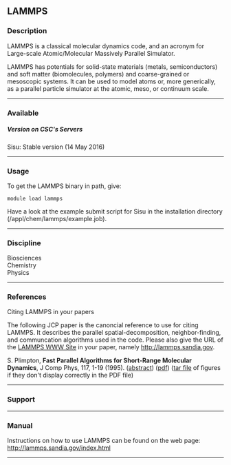 ## LAMMPS

### Description

LAMMPS is a classical molecular dynamics code, and an acronym for
Large-scale Atomic/Molecular Massively Parallel Simulator.

LAMMPS has potentials for solid-state materials (metals, semiconductors)
and soft matter (biomolecules, polymers) and coarse-grained or
mesoscopic systems. It can be used to model atoms or, more generically,
as a parallel particle simulator at the atomic, meso, or continuum
scale.

------------------------------------------------------------------------

### Available

##### Version on CSC's Servers

Sisu: Stable version (14 May 2016)

------------------------------------------------------------------------

### Usage

To get the LAMMPS binary in path, give:

`module load lammps`

Have a look at the example submit script for Sisu in the installation
directory (/appl/chem/lammps/example.job).

------------------------------------------------------------------------

### Discipline

Biosciences  
Chemistry  
Physics  

------------------------------------------------------------------------

### References

Citing LAMMPS in your papers

The following JCP paper is the canoncial reference to use for citing
LAMMPS. It describes the parallel spatial-decomposition,
neighbor-finding, and communcation algorithms used in the code. Please
also give the URL of the [LAMMPS WWW Site] in your paper, namely
http://lammps.sandia.gov.

S. Plimpton, **Fast Parallel Algorithms for Short-Range Molecular
Dynamics**, J Comp Phys, 117, 1-19 (1995). ([abstract]) ([pdf]) ([tar
file] of figures if they don't display correctly in the PDF file)

------------------------------------------------------------------------

### Support

------------------------------------------------------------------------

### Manual

Instructions on how to use LAMMPS can be found on the web page:
<http://lammps.sandia.gov/index.html>

------------------------------------------------------------------------

  [LAMMPS WWW Site]: http://lammps.sandia.gov/index.html
  [abstract]: http://www.sandia.gov/%7Esjplimp/abstracts/jcompphys95.html
  [pdf]: http://www.sandia.gov/%7Esjplimp/papers/jcompphys95.pdf
  [tar file]: http://www.sandia.gov/%7Esjplimp/papers/jcompphys95_figs.tar.gz
